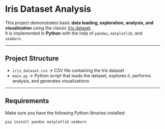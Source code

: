 # Iris Dataset Analysis

This project demonstrates basic **data loading, exploration, analysis, and visualization** using the classic [Iris dataset](https://archive.ics.uci.edu/ml/datasets/iris).  
It is implemented in **Python** with the help of `pandas`, `matplotlib`, and `seaborn`.

---

## Project Structure
- `iris_dataset.csv` → CSV file containing the Iris dataset  
- `main.py` → Python script that loads the dataset, explores it, performs analysis, and generates visualizations  

---

## Requirements
Make sure you have the following Python libraries installed:

```bash
pip install pandas matplotlib seaborn